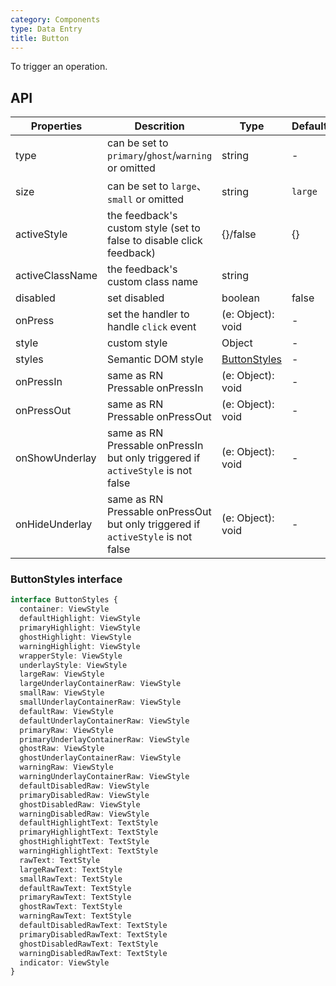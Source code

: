 ```yaml
---
category: Components
type: Data Entry
title: Button
---
```


To trigger an operation.


## API

Properties | Descrition | Type | Default
-----------|------------|------|--------
| type     | can be set to `primary`/`ghost`/`warning` or omitted  |   string   |   -  |
| size     | can be set to `large`、`small` or omitted | string | `large`|
| activeStyle | the feedback's custom style (set to false to disable click feedback) | {}/false | {} |
| activeClassName  | the feedback's custom class name | string |  |
| disabled   | set disabled   | boolean |  false  |
| onPress    | set the handler to handle `click` event | (e: Object): void |  -  |
| style    | custom style |   Object  | - |
| styles | Semantic DOM style | [ButtonStyles](#buttonStyles-interface) | - |
| onPressIn  | same as RN Pressable onPressIn | (e: Object): void |   - |
| onPressOut | same as RN Pressable onPressOut | (e: Object): void |  - |
| onShowUnderlay | same as RN Pressable onPressIn but only triggered if `activeStyle` is not false | (e: Object): void | - |
| onHideUnderlay | same as RN Pressable onPressOut but only triggered if `activeStyle` is not false | (e: Object): void | - |


### ButtonStyles interface

```typescript
interface ButtonStyles {
  container: ViewStyle
  defaultHighlight: ViewStyle
  primaryHighlight: ViewStyle
  ghostHighlight: ViewStyle
  warningHighlight: ViewStyle
  wrapperStyle: ViewStyle
  underlayStyle: ViewStyle
  largeRaw: ViewStyle
  largeUnderlayContainerRaw: ViewStyle
  smallRaw: ViewStyle
  smallUnderlayContainerRaw: ViewStyle
  defaultRaw: ViewStyle
  defaultUnderlayContainerRaw: ViewStyle
  primaryRaw: ViewStyle
  primaryUnderlayContainerRaw: ViewStyle
  ghostRaw: ViewStyle
  ghostUnderlayContainerRaw: ViewStyle
  warningRaw: ViewStyle
  warningUnderlayContainerRaw: ViewStyle
  defaultDisabledRaw: ViewStyle
  primaryDisabledRaw: ViewStyle
  ghostDisabledRaw: ViewStyle
  warningDisabledRaw: ViewStyle
  defaultHighlightText: TextStyle
  primaryHighlightText: TextStyle
  ghostHighlightText: TextStyle
  warningHighlightText: TextStyle
  rawText: TextStyle
  largeRawText: TextStyle
  smallRawText: TextStyle
  defaultRawText: TextStyle
  primaryRawText: TextStyle
  ghostRawText: TextStyle
  warningRawText: TextStyle
  defaultDisabledRawText: TextStyle
  primaryDisabledRawText: TextStyle
  ghostDisabledRawText: TextStyle
  warningDisabledRawText: TextStyle
  indicator: ViewStyle
}
```
